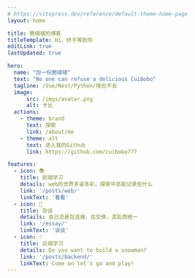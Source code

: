```yaml
---
# https://vitepress.dev/reference/default-theme-home-page
layout: home

title: 脆啵啵的博客
titleTemplate: Hi，终于等到你
editLink: true
lastUpdated: true

hero:
  name: "加一份脆啵啵"
  text: "No one can refuse a delicious CuiBobo"
  tagline: /Vue/Nest/Python/啥也不会
  image:
      src: /imgs/avatar.png
      alt: 卡比
  actions:
    - theme: brand
      text: 探索
      link: /about/me
    - theme: alt
      text: 进入我的Github
      link: https://github.com/cuibobo777

features:
  - icon: 📚
    title: 前端学习
    details: web的世界多姿多彩，探索中总能记录些什么
    link: '/posts/web/'
    linkText: '看看'
  - icon: 🧩
    title: 杂谈
    details: 自己总是在连接，在交换，混乱而统一
    link: '/essay/'
    linkText: '谈谈'
  - icon: ☃
    title: 后端学习
    details: Do you want to build a snowman?
    link: '/posts/backend/'
    linkText: Come on let's go and play!
---
```


<!-- 自定义组件 -->
<script setup>
import count from './.vitepress/components/count.vue';
</script>

<count />
